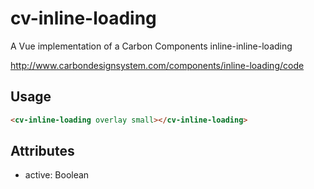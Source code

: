 # cv-inline-loading

A Vue implementation of a Carbon Components inline-inline-loading

http://www.carbondesignsystem.com/components/inline-loading/code

## Usage

```html
<cv-inline-loading overlay small></cv-inline-loading>
```

## Attributes

- active: Boolean
